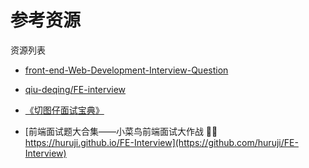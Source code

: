 # 参考资源

资源列表

- [front-end-Web-Development-Interview-Question](https://github.com/paddingme/Front-end-Web-Development-Interview-Question)

- [qiu-deqing/FE-interview](https://github.com/qiu-deqing/FE-interview)

- [《切图仔面试宝典》](https://github.com/Wscats/CV)

- [前端面试题大合集——小菜鸟前端面试大作战 🐣👻 https://huruji.github.io/FE-Interview](https://github.com/huruji/FE-Interview)
